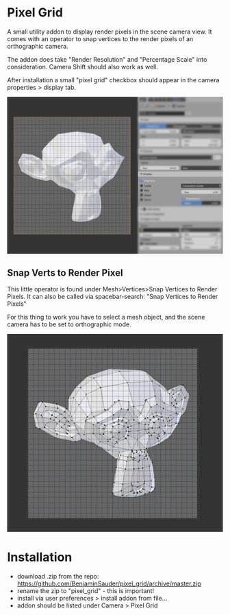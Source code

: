 # Pixel Grid
A small utility addon to display render pixels in the scene camera view.
It comes with an operator to snap vertices to the render pixels of an orthographic camera.

The addon does take "Render Resolution" and "Percentage Scale" into consideration. Camera Shift should also work as well.

After installation a small "pixel grid" checkbox should appear in the camera properties > display tab.

![pixel_grid_header](https://github.com/BenjaminSauder/pixel_grid/blob/master/doc/header.jpg)


## Snap Verts to Render Pixel

This little operator is found under Mesh>Vertices>Snap Vertices to Render Pixels. It can also be called via spacebar-search: "Snap Vertices to Render Pixels"

For this thing to work you have to select a mesh object, and the scene camera has to be set to orthographic mode.

![pixel_grid_snap_verts](https://github.com/BenjaminSauder/pixel_grid/blob/master/doc/snap_verts.gif)

# Installation

- download .zip from the repo: https://github.com/BenjaminSauder/pixel_grid/archive/master.zip
- rename the zip to "pixel_grid" - this is important!
- install via user preferences > install addon from file...
- addon should be listed under Camera > Pixel Grid
